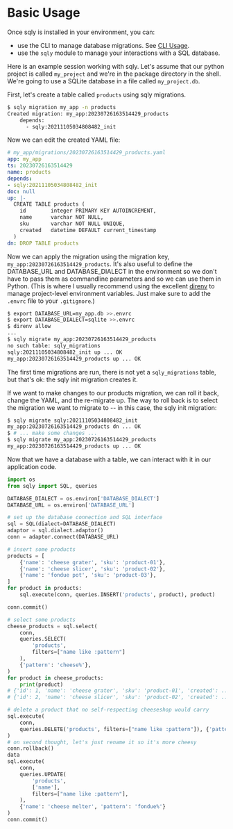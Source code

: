 # Basic Usage

Once sqly is installed in your environment, you can:

* use the CLI to manage database migrations. See [CLI Usage](cli.md).
* use the `sqly` module to manage your interactions with a SQL database.

Here is an example session working with sqly. Let's assume that our python project is
called `my_project` and we're in the package directory in the shell. We're going to use
a SQLite database in a file called `my_project.db`. 

First, let's create a table called `products` using sqly migrations. 

```sh
$ sqly migration my_app -n products
Created migration: my_app:20230726163514429_products
    depends:
      - sqly:20211105034808482_init
```

Now we can edit the created YAML file:
```yaml
# my_app/migrations/20230726163514429_products.yaml
app: my_app
ts: 20230726163514429
name: products
depends:
- sqly:20211105034808482_init
doc: null
up: |-
  CREATE TABLE products (
    id        integer PRIMARY KEY AUTOINCREMENT,
    name      varchar NOT NULL,
    sku       varchar NOT NULL UNIQUE,
    created   datetime DEFAULT current_timestamp
  )
dn: DROP TABLE products
```

Now we can apply the migration using the migration key,
`my_app:20230726163514429_products`. It's also useful to define the DATABASE_URL and
DATABASE_DIALECT in the environment so we don't have to pass them as commandline
parameters and so we can use them in Python. (This is where I usually recommend using
the excellent [direnv](https://direnv.net/) to manage project-level environment
variables. Just make sure to add the `.envrc` file to your `.gitignore`.)
```sh
$ export DATABASE_URL=my_app.db >>.envrc
$ export DATABASE_DIALECT=sqlite >>.envrc
$ direnv allow
...
$ sqly migrate my_app:20230726163514429_products
no such table: sqly_migrations
sqly:20211105034808482_init up ... OK
my_app:20230726163514429_products up ... OK
```
The first time migrations are run, there is not yet a `sqly_migrations` table, but
that's ok: the sqly init migration creates it. 

If we want to make changes to our products migration, we can roll it back, change the
YAML, and the re-migrate up. The way to roll back is to select the migration we want to
migrate to -- in this case, the sqly init migration:
```sh
$ sqly migrate sqly:20211105034808482_init 
my_app:20230726163514429_products dn ... OK
$ # ... make some changes ...
$ sqly migrate my_app:20230726163514429_products
my_app:20230726163514429_products up ... OK
```

Now that we have a database with a table, we can interact with it in our application
code.

```py
import os
from sqly import SQL, queries

DATABASE_DIALECT = os.environ['DATABASE_DIALECT']
DATABASE_URL = os.environ['DATABASE_URL']

# set up the database connection and SQL interface
sql = SQL(dialect=DATABASE_DIALECT)
adaptor = sql.dialect.adaptor()
conn = adaptor.connect(DATABASE_URL)

# insert some products
products = [
    {'name': 'cheese grater', 'sku': 'product-01'},
    {'name': 'cheese slicer', 'sku': 'product-02'},
    {'name': 'fondue pot', 'sku': 'product-03'},
]
for product in products:
    sql.execute(conn, queries.INSERT('products', product), product)

conn.commit()

# select some products
cheese_products = sql.select(
    conn, 
    queries.SELECT(
        'products', 
        filters=["name like :pattern"]
    ), 
    {'pattern': 'cheese%'},
)
for product in cheese_products:
    print(product)
# {'id': 1, 'name': 'cheese grater', 'sku': 'product-01', 'created': ...}
# {'id': 2, 'name': 'cheese slicer', 'sku': 'product-02', 'created': ...}

# delete a product that no self-respecting cheeseshop would carry
sql.execute(
    conn, 
    queries.DELETE('products', filters=["name like :pattern"]), {'pattern': 'fondue%'},
)
# on second thought, let's just rename it so it's more cheesy
conn.rollback()
data
sql.execute(
    conn,
    queries.UPDATE(
        'products', 
        ['name'], 
        filters=["name like :pattern"], 
    ),
    {'name': 'cheese melter', 'pattern': 'fondue%'}
)
conn.commit()
```
